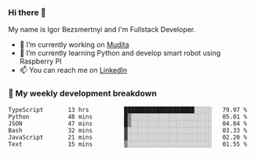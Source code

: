 ### Hi there 👋

My name is Igor Bezsmertnyi and I'm Fullstack Developer.

- 🔭 I’m currently working on [Mudita](https://mudita.com/)
- 🌱 I’m currently learning Python and develop smart robot using Raspberry PI
- 📫 You can reach me on [LinkedIn](https://www.linkedin.com/in/igor-bezsmertnyi-529522114/)

### 🧮 My weekly development breakdown
<!--START_SECTION:waka-->

```text
TypeScript       13 hrs          ████████████████████░░░░░   79.97 %
Python           48 mins         █▒░░░░░░░░░░░░░░░░░░░░░░░   05.01 %
JSON             47 mins         █▒░░░░░░░░░░░░░░░░░░░░░░░   04.84 %
Bash             32 mins         ▓░░░░░░░░░░░░░░░░░░░░░░░░   03.33 %
JavaScript       21 mins         ▓░░░░░░░░░░░░░░░░░░░░░░░░   02.20 %
Text             15 mins         ▒░░░░░░░░░░░░░░░░░░░░░░░░   01.55 %
```

<!--END_SECTION:waka-->

<!--
**igorbezsmertnyi/igorbezsmertnyi** is a ✨ _special_ ✨ repository because its `README.md` (this file) appears on your GitHub profile.

Here are some ideas to get you started:

- 🔭 I’m currently working on ...
- 🌱 I’m currently learning ...
- 👯 I’m looking to collaborate on ...
- 🤔 I’m looking for help with ...
- 💬 Ask me about ...
- 📫 How to reach me: ...
- 😄 Pronouns: ...
- ⚡ Fun fact: ...
-->
